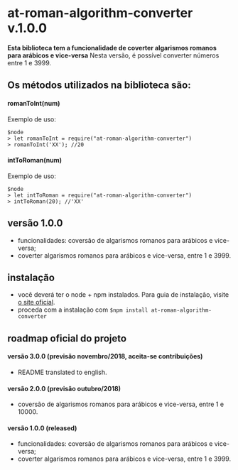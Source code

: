 # at-roman-algorithm-converter v.1.0.0

**Esta biblioteca tem a funcionalidade de coverter algarismos romanos para arábicos e vice-versa**
Nesta versão, é possível converter números entre 1 e 3999.


## Os métodos utilizados na biblioteca são:

#### **romanToInt(num)**

Exemplo de uso:

```
$node
> let romanToInt = require("at-roman-algorithm-converter")
> romanToInt('XX'); //20
```

#### **intToRoman(num)**

Exemplo de uso:

```
$node
> let intToRoman = require("at-roman-algorithm-converter")
> intToRoman(20); //'XX'
```

## versão 1.0.0

- funcionalidades: coversão de algarismos romanos para arábicos e vice-versa;
- coverter algarismos romanos para arábicos e vice-versa, entre 1 e 3999.


## instalação

- você deverá ter o node + npm instalados. Para guia de instalação, visite [o site oficial](https://www.npmjs.com/get-npm).
- proceda com a instalação com `$npm install at-roman-algorithm-converter`


## roadmap oficial do projeto

#### versão 3.0.0 (previsão novembro/2018, aceita-se contribuições)
- README translated to english.

#### versão 2.0.0 (previsão outubro/2018)
- coversão de algarismos romanos para arábicos e vice-versa, entre 1 e 10000.

#### versão 1.0.0 (released)
- funcionalidades: coversão de algarismos romanos para arábicos e vice-versa;
- coverter algarismos romanos para arábicos e vice-versa, entre 1 e 3999.